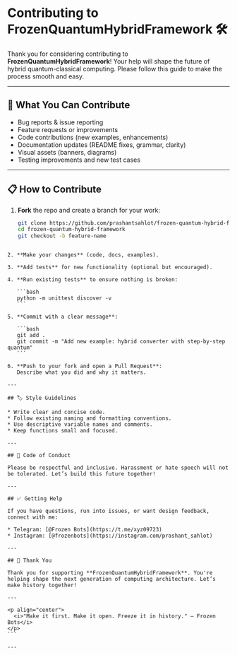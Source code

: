 
# Contributing to FrozenQuantumHybridFramework 🛠️

Thank you for considering contributing to **FrozenQuantumHybridFramework**! Your help will shape the future of hybrid quantum-classical computing. Please follow this guide to make the process smooth and easy.

---

## 🎯 What You Can Contribute

- Bug reports & issue reporting
- Feature requests or improvements
- Code contributions (new examples, enhancements)
- Documentation updates (README fixes, grammar, clarity)
- Visual assets (banners, diagrams)
- Testing improvements and new test cases

---

## 📋 How to Contribute

1. **Fork** the repo and create a branch for your work:
   ```bash
   git clone https://github.com/prashantsahlot/frozen-quantum-hybrid-framework.git
   cd frozen-quantum-hybrid-framework
   git checkout -b feature-name
````

2. **Make your changes** (code, docs, examples).

3. **Add tests** for new functionality (optional but encouraged).

4. **Run existing tests** to ensure nothing is broken:

   ```bash
   python -m unittest discover -v
   ```

5. **Commit with a clear message**:

   ```bash
   git add .
   git commit -m "Add new example: hybrid converter with step-by-step quantum"
   ```

6. **Push to your fork and open a Pull Request**:
   Describe what you did and why it matters.

---

## 🏷️ Style Guidelines

* Write clear and concise code.
* Follow existing naming and formatting conventions.
* Use descriptive variable names and comments.
* Keep functions small and focused.

---

## 🤝 Code of Conduct

Please be respectful and inclusive. Harassment or hate speech will not be tolerated. Let’s build this future together!

---

## ✅ Getting Help

If you have questions, run into issues, or want design feedback, connect with me:

* Telegram: [@Frozen Bots](https://t.me/xyz09723)
* Instagram: [@frozenbots](https://instagram.com/prashant_sahlot)

---

## 🙌 Thank You

Thank you for supporting **FrozenQuantumHybridFramework**. You're helping shape the next generation of computing architecture. Let’s make history together!

---

<p align="center">
  <i>"Make it first. Make it open. Freeze it in history." — Frozen Bots</i>
</p>
```

---
